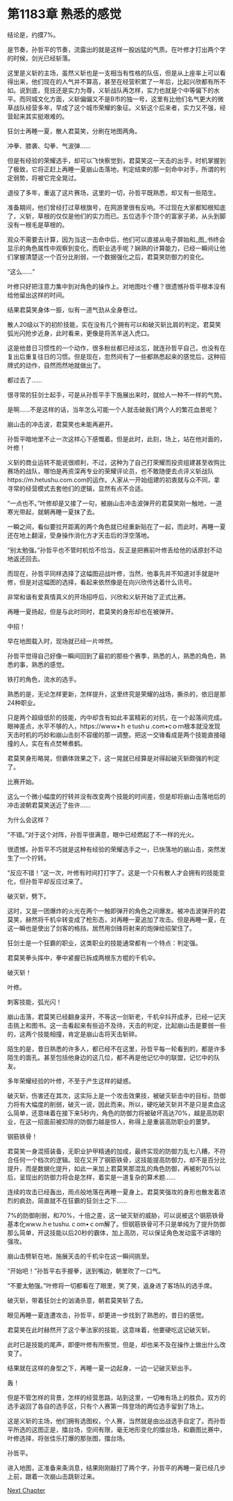 # 第1183章 熟悉的感觉

结论是，约摸7%。

是节奏，孙哲平的节奏，流露出的就是这样一股凶猛的气质。在叶修才打出两个字的时候，剑光已经斩落。

这里是义斩的主场，虽然义斩也是一支相当有性格的队伍，但是从上座率上可以看得出来，他们现在的人气并不算高，甚至在经营积累了一年后，比起兴欣都有所不如。说到底，竞技还是实力为尊，义斩战队再怎样，实力也就是个中等偏下的水平。而同城文化方面，义斩偏偏又不是B市的独一号，这里有比他们名气更大的微草战队经营多年，早成了这个城市荣耀的象征。义斩这个后来者，实力又不强，经营起来其实挺艰难的。

狂剑士再睡一夏，散人君莫笑，分刷在地图两角。

冲拳、膝袭、勾拳、气波弹……

但是有经验的荣耀选手，却可以飞快察觉到，君莫笑这一天击的出手，时机掌握到了极致，它将正赶上再睡一夏崩山击落地，判定结束的那一刻命中对手，所谓的判定弱势，将被它完全晃过。

退役了多年，重返了这片赛场，这里的一切，孙哲平既熟悉，却又有一些陌生。

准备期间，他们曾经打过草根旗号，在网游里很有反响。不过现在大家都知根知底了，义斩，草根的仅仅是他们的实力而已。五位选手个顶个的富家子弟，从头到脚没有一根毛是草根的。

观众不需要去计算，因为当这一击命中后，他们可以直接从电子屏始和_图_书终会显示的角色属性中观察到变化，而职业选手呢？娴熟的计算能力，已经一瞬间让他们掌握清楚这一个百分比削弱，一个数据强化之后，君莫笑防御力的变化。

“这么……”

叶修只好把注意力集中到对角色的操作上。对地图吐个槽？很遗憾孙哲平根本没有给他留出这样的时间。

结果君莫笑身体一振，似有一道气劲从全身卷过。

散人20级以下的初阶技能，实在没有几个拥有可以和破灭斩比肩的判定。君莫笑弧光闪抢步近身，此时看来，更像是将羔羊送入虎口。

这是他昔日习惯性的一个动作，很多粉丝都已经淡忘，就连孙哲平自己，也没有在复出后重复往日的习惯。但是现在，忽然间有了一些都熟悉起来的感觉后，这种招牌式的动作，自然而然地就做出了。

都过去了……

很寻常的狂剑士起手，可是从孙哲平手下施展出来时，就给人一种不一样的气势。

是啊……不是这样的话，当年怎么可能一个人就击破我们两个人的繁花血景呢？

崩山击的冲击波，君莫笑也未能再避开。

孙哲平暗地里不止一次这样心下感慨着。但是此时，此刻，场上，站在他对面的，叶修！

义斩的商业运转不能说很顺利，不过，这种为了自己打荣耀而投资组建甚至收购比赛场的战队，哪怕是再资深再专业的荣耀评论员，也不敢随便去点评义斩战队https://m.hetushu.com.com的运作。人家从一开始组建的初衷就与众不同，拿寻常的经营模式去套他们的逻辑，显然有点不合适。

“一点也不。”叶修却是又接了一句，被崩山击冲击波弹开的君莫笑刚一触地，一道寒光带起，就朝再睡一夏抹了去。

一瞬之间，看似要拉开距离的两个角色就已经重新贴在了一起，而此时，再睡一夏还在地上翻滚，受身操作消化方才天击后的浮空落地。

“别太勉强。”孙哲平也不管时机恰不恰当，反正是把赛前叶修丢给他的话原封不动地返还回去。

而现在，孙哲平同样选择了这幅图迎战叶修，当然，他事先并不知道对手就是叶修，但是对这幅图的选择，看起来依然像是在向兴欣传达着什么讯号。

非常和谐有爱真情真义的开场招呼后，兴欣和义斩开始了正式比赛。

再睡一夏扬起，但是与此时同时，君莫笑的身形却也在被弹开。

中招！

早在地图载入时，现场就已经一片哗然。

孙哲平觉得自己好像一瞬间回到了最初的那些个赛季，熟悉的人，熟悉的角色，熟悉的事，熟悉的感觉。

铁打的角色，流水的选手。

熟悉的是，无论怎样更新，怎样提升，这里终究是荣耀的战场，撕杀的，依旧是那24种职业。

只是两个超级低阶的技能，内中却含有如此丰富精彩的对抗，在一个起落间完成。眼神差点，水平不够的人，https://wwｗ•ｈｅtushｕ.com•cｏｍ根本就没发现天击时机的巧妙和崩山击刻不容缓的那一调整。把这一交锋看成是两个技能直接碰撞的人，实在有点焚琴煮鹤。

君莫笑身形略晃，但霸体效果之下，这一晃就已经算是对得起破灭斩颇强的判定了。

比赛开始。

这么一个微小幅度的拧转并没有改变两个技能的时间差，但是却将崩山击落地后的冲击波朝君莫笑送近了些许……

为什么会这样？

“不错。”对于这个对阵，孙哲平很满意，眼中已经燃起了不一样的光火。

很遗憾，孙哲平不巧就是这种有经验的荣耀选手之一，已快落地的崩山击，突然发生了一个拧转。

“反应不错！”这一次，叶修有时间打打字了。这是一个只有散人才会拥有的技能变化，但孙哲平却反应过来了。

破灭斩，劈下。

这时，又是一团爆炸的火光在两个一触即弹开的角色之间爆发。被冲击波弹开的君莫笑，赫然将千机伞转变成了枪形态，对再睡一夏追加了攻击。但是再睡一夏，在这一瞬也是使出了剑客的格挡，居然用剑锋将射来的炮弹给招架住了。

狂剑士是一个狂霸的职业，这类职业的技能通常都有一个特点：判定强。

君莫笑拳头挥中，拳中紧握已拆成两根东方棍的千机伞。

破灭斩！

叶修。

刺客技能，弧光闪！

崩山击落，君莫笑已经翻身滚开，不等这一剑斩老，千机伞抖开成矛，已经一记天击挑上和图书。这一击看起来有些迫不及待，天击的判定，比起崩山击是要弱一些的，这两个技能相撞，肯定是崩山击将天击斩碎。

陌生的是，昔日熟悉的许多人，都已经不在这里，孙哲平每一轮看到的，都是许多陌生的面孔。甚至包括他身边的这几位，都不再是他记忆中的联盟，记忆中的队友。

多年荣耀经验的叶修，不至于产生这样的疑惑。

破灭斩，伤害还在其次，这实际上是一个攻击效果技，被破灭斩击中的目标，防御力将有大幅度的削弱，破灭一说，因此而来。所以，硬吃破灭斩并不是只是卖血这么简单，还意味着在接下来5秒内，角色的防御力将被破坏高达70%，越是高防职业，在这一招面前被扣除的防御力越是惊人，称得上是重装高防职业的噩梦。

钢筋铁骨！

君莫笑一身混搭装备，无职业护甲精通的加成，最终实现的防御力乱七八糟，不符合任何一个档次的逻辑。现在又开了钢筋铁骨，这技能提高防御力，却不是百分比提升，而是数据化提升，如此一来加上君莫笑那混乱的角色防御，再被削70%以后，呈现出的防御力将会是怎样，着实是一道复杂的算术题……

连续的攻击已经轰出，雨点般地落在再睡一夏身上。君莫笑强攻的身形也散发着浓烈的疯劲，简直就不在狂霸的狂剑士之下……

7%的防御削弱，和70%，十倍之差，这一破灭斩的威胁，可以说被这个钢筋铁骨基本化wwｗ.hｅtushu.ｃom•ｃom解了。但钢筋铁骨可不只是单纯为了提升防御那么简单，开这技能以后20秒的霸体，加上高防，可以保证角色发动蛮不讲理的强攻。

崩山击劈斩在地，施展天击的千机伞在这一瞬间挑至。

“开始吧！”孙哲平右手握拳，送到嘴边，朝里吹了一口气。

“不要太勉强。”叶修将一切都看在了眼里，笑了笑，返身进了客场队的选手席。

破灭斩，带着狂剑士的汹涌杀意，朝君莫笑斩了去。

眼见再睡一夏连遭攻击，孙哲平，却更进一步找到了熟悉的，昔日的感觉。

君莫笑在此时赫然开了这个拳法家的技能，这意味着，他要硬吃这记破灭斩。

此时已是技能的尾声，即便叶修有所察觉，但是，却也来不及在操作上做出什么改变了。

结果就在这样的身型之下，再睡一夏一边起身，一边一记破灭斩出手。

轰！

但是不管怎样的背景，怎样的经营思路，站到这里，一切唯有场上的胜负。双方的选手返回了各自的选手区，只有个人赛第一阵登场的两位选手留到了场上。

这是义斩的主场，他们拥有选图权，个人赛，当然就是由出战选手自定了。而孙哲平所选的这图正是，擂台场，空间有限，毫无地形变化的擂台场，和霸图比赛中，叶修选择，将张佳乐打爆的那张图，擂台场。

孙哲平。

进入地图，正准备来条消息，结果刚刚敲打了两个字，孙哲平的再睡一夏已经几步上前，跟着一次崩山击跳斩过来。



[Next Chapter](%E7%AC%AC1184%E7%AB%A0%20%E4%B8%80%E8%B5%B7%E5%9B%9E%E5%BD%92%E7%9A%84%E7%B3%9F%E7%B3%95%E4%BD%93%E9%AA%8C.md)